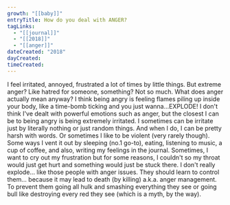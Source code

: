 ```yaml
---
growth: "[[baby]]"
entryTitle: How do you deal with ANGER?
tagLinks:
  - "[[journal]]"
  - "[[2018]]"
  - "[[anger]]"
dateCreated: "2018"
dayCreated:
timeCreated:
---
```

I feel irritated, annoyed, frustrated a lot of times by little things. But extreme anger? Like hatred for someone, something? Not so much. What does anger actually mean anyway? I think being angry is feeling flames piling up inside your body, like a time-bomb ticking and you just wanna...EXPLODE! I don't think I've dealt with powerful emotions such as anger, but the closest I can be to being angry is being extremely irritated. I sometimes can be irritate just by literally nothing or just random things. And when I do, I can be pretty harsh with words. Or sometimes I like to be violent (very rarely though). Some ways I vent it out by sleeping (no.1 go-to), eating, listening to music, a cup of coffee, and also, writing my feelings in the journal. Sometimes, I want to cry out my frustration but for some reasons, I couldn't so my throat would just get hurt and something would just be stuck there. I don't really explode... like those people with anger issues. They should learn to control them... because it may lead to death (by killing) a.k.a. anger management. To prevent them going all hulk and smashing everything they see or going bull like destroying every red they see (which is a myth, by the way).